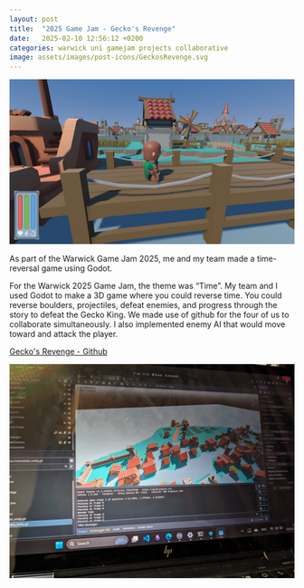 ```yaml
---
layout: post
title:  "2025 Game Jam - Gecko's Revenge"
date:   2025-02-10 12:56:12 +0200
categories: warwick uni gamejam projects collaborative
image: assets/images/post-icons/GeckosRevenge.svg
---
```


![Gecko's Revenge - Game Screenshot](/assets/images/game_jam_2.png)

As part of the Warwick Game Jam 2025, me and my team made a time-reversal game using Godot. 

For the Warwick 2025 Game Jam, the theme was “Time”.  My team and I used Godot to make a 3D game where you could reverse time. You could reverse boulders, projectiles, defeat enemies, and progress through the story to defeat the Gecko King. We made use of github for the four of us to collaborate simultaneously. I also implemented enemy AI that would move toward and attack the player.

[Gecko's Revenge - Github](https://github.com/olly192/game-jam-2025/tree/main)

![Gecko's Revenge](/assets/images/GameJam.jpg)




